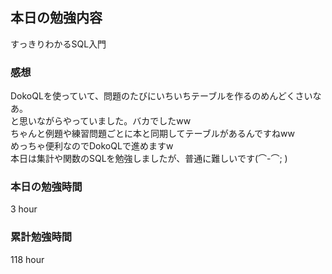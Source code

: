 ## 本日の勉強内容

すっきりわかるSQL入門

### 感想

DokoQLを使っていて、問題のたびにいちいちテーブルを作るのめんどくさいなあ。  
と思いながらやっていました。バカでしたww  
ちゃんと例題や練習問題ごとに本と同期してテーブルがあるんですねww  
めっちゃ便利なのでDokoQLで進めますw  
本日は集計や関数のSQLを勉強しましたが、普通に難しいです(⌒-⌒; )  

### 本日の勉強時間

3 hour

### 累計勉強時間

118 hour
